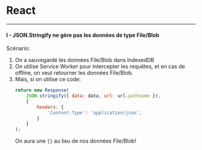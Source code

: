 # React
***
#### I - JSON.Stringify ne gère pas les données de type File/Blob
Scénario:
1. On a sauvegardé les données File/Blob dans IndexedDB
2. On utilise Service Worker pour intercepter les requêtes, et en cas de offline, on veut retourner les données File/Blob.
3. Mais, si on utilise ce code:
    ````js
    return new Response(
		JSON.stringify({ data: data, url: url.pathname }),
		{
			headers: {
				'Content-Type': 'application/json',
			}
		}
	);
    ````
    On aura une ``{}`` au lieu de nos données File/Blob!

